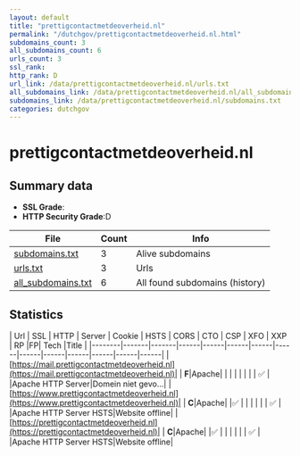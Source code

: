 ```yaml
---
layout: default
title: "prettigcontactmetdeoverheid.nl"
permalink: "/dutchgov/prettigcontactmetdeoverheid.nl.html"
subdomains_count: 3
all_subdomains_count: 6
urls_count: 3
ssl_rank: 
http_rank: D
url_link: /data/prettigcontactmetdeoverheid.nl/urls.txt
all_subdomains_link: /data/prettigcontactmetdeoverheid.nl/all_subdomains.txt
subdomains_link: /data/prettigcontactmetdeoverheid.nl/subdomains.txt
categories: dutchgov
---
```



# prettigcontactmetdeoverheid.nl
## Summary data


 - **SSL Grade**:
 - **HTTP Security Grade**:D


| File       | Count | Info |
|------------|-------|------|
|[subdomains.txt](/data/prettigcontactmetdeoverheid.nl/subdomains.txt)|3|Alive subdomains|
|[urls.txt](/data/prettigcontactmetdeoverheid.nl/urls.txt)|3|Urls|
|[all_subdomains.txt](/data/prettigcontactmetdeoverheid.nl/all_subdomains.txt)|6|All found subdomains (history)|


## Statistics


| Url | SSL | HTTP | Server | Cookie | HSTS | CORS | CTO | CSP | XFO | XXP | RP |FP| Tech |Title |
|--------|-------|-------|------|------|------|------|------|------|------|------|------|------|------|
|[https://mail.prettigcontactmetdeoverheid.nl](https://mail.prettigcontactmetdeoverheid.nl)| | **F**|Apache| | | | | | | | :white_check_mark: | |Apache HTTP Server|Domein niet gevo...|
|[https://www.prettigcontactmetdeoverheid.nl](https://www.prettigcontactmetdeoverheid.nl)| | **C**|Apache| |:white_check_mark: | | | | | | :white_check_mark: | |Apache HTTP Server HSTS|Website offline|
|[https://prettigcontactmetdeoverheid.nl](https://prettigcontactmetdeoverheid.nl)| | **C**|Apache| |:white_check_mark: | | | | | | :white_check_mark: | |Apache HTTP Server HSTS|Website offline|